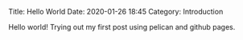 Title: Hello World
Date: 2020-01-26 18:45
Category: Introduction

Hello world! Trying out my first post using pelican and github pages.
